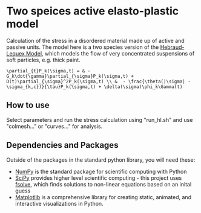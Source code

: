 # Two speices active elasto-plastic model
Calculation of the stress in a disordered material made up of active and passive units. The model here is a two species version of the [Hebraud-Lequex Model](https://journals.aps.org/prl/abstract/10.1103/PhysRevLett.81.2934), which models the flow of very concentrated suspensions of soft particles, e.g. thick paint. 

```\partial_{t}P_k(\sigma,t) = & -G_k\dot{\gamma}\partial_{\sigma}P_k(\sigma,t) + D(t)\partial_{\sigma}^2P_k(\sigma,t) \\ &  - \frac{\theta(|\sigma| - \sigma_{k,c})}{\tau}P_k(\sigma,t) + \delta(\sigma)\phi_k\Gamma(t)```

## How to use
Select parameters and run the stress calculation using "run_hl.sh" and use "colmesh..." or "curves..." for analysis. 

## Dependencies and Packages
Outside of the packages in the standard python library, you will need these:
- [NumPy](https://numpy.org/) is the standard package for scientific computing with Python
- [SciPy](https://scipy.org/) provides higher level scientific computing - this project uses [fsolve](https://docs.scipy.org/doc/scipy/reference/generated/scipy.optimize.fsolve.html), which finds solutions to non-linear equations based on an inital guess 
- [Matplotlib](https://matplotlib.org/) is a comprehensive library for creating static, animated, and interactive visualizations in Python.






